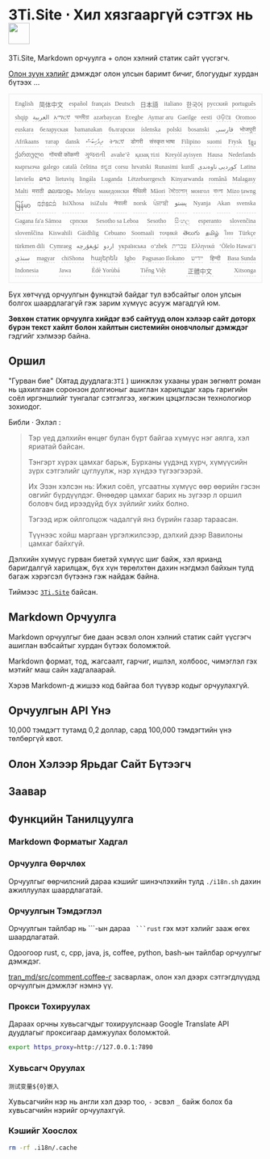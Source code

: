 <h1 style="justify-content:space-between">3Ti.Site ⋅ Хил хязгааргүй сэтгэх нь <img src="//i-01.eu.org/3Ti/logo.svg" style="user-select:none;margin-top:-1px;width:42px"></h1>

3Ti.Site, Markdown орчуулга + олон хэлний статик сайт үүсгэгч.

[Олон зуун хэлийг](https://github.com/i18n-site/node/blob/main/lang/src/index.js) дэмждэг олон улсын баримт бичиг, блогуудыг хурдан бүтээх ...

<pre class="langli" style="display:flex;flex-wrap:wrap;background:transparent;border:1px solid #eee;font-size:12px;box-shadow:0 0 3px inset #eee;padding:12px 5px 4px 12px;justify-content:space-between;"><style>pre.langli i{font-weight:300;font-family:s;margin-right:7px;margin-bottom:8px;font-style:normal;color:#666;border-bottom:1px dashed #ccc;}</style><i>English</i><i> 简体中文 </i><i>español</i><i>français</i><i>Deutsch</i><i> 日本語 </i><i>italiano</i><i>한국어</i><i>русский</i><i>português</i><i>shqip</i><i>‫العربية‬</i><i>አማርኛ</i><i>অসমীয়া</i><i>azərbaycan</i><i>Eʋegbe</i><i>Aymar aru</i><i>Gaeilge</i><i>eesti</i><i>ଓଡ଼ିଆ</i><i>Oromoo</i><i>euskara</i><i>беларуская</i><i>bamanakan</i><i>български</i><i>íslenska</i><i>polski</i><i>bosanski</i><i>‫فارسی‬</i><i>भोजपुरी</i><i>Afrikaans</i><i>татар</i><i>dansk</i><i>‫ދިވެހިބަސް‬</i><i>ትግርኛ</i><i>डोगरी</i><i>संस्कृत भाषा</i><i>Filipino</i><i>suomi</i><i>Frysk</i><i>ខ្មែរ</i><i>ქართული</i><i>गोंयची कोंकणी</i><i>ગુજરાતી</i><i>avañe’ẽ</i><i>қазақ тілі</i><i>Kreyòl ayisyen</i><i>Hausa</i><i>Nederlands</i><i>кыргызча</i><i>galego</i><i>català</i><i>čeština</i><i>ಕನ್ನಡ</i><i>corsu</i><i>hrvatski</i><i>Runasimi</i><i>kurdî</i><i>‫کوردیی ناوەندی‬</i><i>Latina</i><i>latviešu</i><i>ລາວ</i><i>lietuvių</i><i>lingála</i><i>Luganda</i><i>Lëtzebuergesch</i><i>Kinyarwanda</i><i>română</i><i>Malagasy</i><i>Malti</i><i>मराठी</i><i>മലയാളം</i><i>Melayu</i><i>македонски</i><i>मैथिली</i><i>Māori</i><i>মৈতৈলোন্</i><i>монгол</i><i>বাংলা</i><i>Mizo ṭawng</i><i>မြန်မာ</i><i>𞄀𞄄𞄰𞄩𞄍𞄜𞄰</i><i>IsiXhosa</i><i>isiZulu</i><i>नेपाली</i><i>norsk</i><i>ਪੰਜਾਬੀ</i><i>‫پښتو‬</i><i>Nyanja</i><i>Akan</i><i>svenska</i><i>Gagana fa'a Sāmoa</i><i>српски</i><i>Sesotho sa Leboa</i><i>Sesotho</i><i>සිංහල</i><i>esperanto</i><i>slovenčina</i><i>slovenščina</i><i>Kiswahili</i><i>Gàidhlig</i><i>Cebuano</i><i>Soomaali</i><i>тоҷикӣ</i><i>తెలుగు</i><i>தமிழ்</i><i>ไทย</i><i>Türkçe</i><i>türkmen dili</i><i>Cymraeg</i><i>‫ئۇيغۇرچە‬</i><i>‫اردو‬</i><i>українська</i><i>o‘zbek</i><i>‫עברית‬</i><i>Ελληνικά</i><i>ʻŌlelo Hawaiʻi</i><i>‫سنڌي‬</i><i>magyar</i><i>chiShona</i><i>հայերեն</i><i>Igbo</i><i>Pagsasao Ilokano</i><i>‫ייִדיש‬</i><i>हिन्दी</i><i>Basa Sunda</i><i>Indonesia</i><i>Jawa</i><i>Èdè Yorùbá</i><i>Tiếng Việt</i><i> 正體中文 </i><i>Xitsonga</i></pre>

Бүх хөтчүүд орчуулгын функцтэй байдаг тул вэбсайтыг олон улсын болгох шаардлагагүй гэж зарим хүмүүс асууж магадгүй юм.

**Зөвхөн статик орчуулга хийдэг вэб сайтууд олон хэлээр сайт доторх бүрэн текст хайлт болон хайлтын системийн оновчлолыг дэмждэг** гэдгийг хэлмээр байна.

## Оршил

&quot;Гурван бие&quot; (Хятад дуудлага:`3Tǐ` ) шинжлэх ухааны уран зөгнөлт роман нь цахилгаан соронзон долгионыг ашиглан харилцдаг харь гаригийн соёл иргэншлийг тунгалаг сэтгэлгээ, хөгжин цэцэглэсэн технологиор зохиодог.

Библи · Эхлэл :

> Тэр үед дэлхийн өнцөг булан бүрт байгаа хүмүүс нэг аялга, хэл яриатай байсан.
>
> Тэнгэрт хүрэх цамхаг барьж, Бурханы үүдэнд хүрч, хүмүүсийн зүрх сэтгэлийг цуглуулж, нэр хүндээ түгээгээрэй.
>
> Их Эзэн хэлсэн нь: Ижил соёл, угсаатны хүмүүс өөр өөрийн гэсэн овгийг бүрдүүлдэг. Өнөөдөр цамхаг барих нь зүгээр л оршил боловч бид ирээдүйд бүх зүйлийг хийх болно.
>
> Тэгээд ирж ойлголцож чадалгүй янз бүрийн газар тараасан.
>
> Түүнээс хойш маргаан үргэлжилсээр, дэлхий дээр Вавилоны цамхаг байхгүй.

Дэлхийн хүмүүс гурван биетэй хүмүүс шиг байж, хэл ярианд баригдалгүй харилцаж, бүх хүн төрөлхтөн дахин нэгдмэл байхын тулд багаж хэрэгсэл бүтээнэ гэж найдаж байна.

Тиймээс [`3Ti.Site`](//3Ti.Site) байсан.

## Markdown Орчуулга

Markdown орчуулгыг бие даан эсвэл олон хэлний статик сайт үүсгэгч ашиглан вэбсайтыг хурдан бүтээх боломжтой.

Markdown формат, тод, жагсаалт, гарчиг, ишлэл, холбоос, чимэглэл гэх мэтийг маш сайн хадгалаарай.

Хэрэв Markdown-д жишээ код байгаа бол түүвэр кодыг орчуулахгүй.

## Орчуулгын API Үнэ

10,000 тэмдэгт тутамд 0,2 доллар, сард 100,000 тэмдэгтийн үнэ төлбөргүй квот.

## Олон Хэлээр Ярьдаг Сайт Бүтээгч

## Заавар

## Функцийн Танилцуулга

### Markdown Форматыг Хадгал

### Орчуулга Өөрчлөх

Орчуулгыг өөрчилсний дараа кэшийг шинэчлэхийн тулд `./i18n.sh` дахин ажиллуулах шаардлагатай.

### Орчуулгын Тэмдэглэл

Орчуулгын тайлбар нь \```-ын дараа ` ```rust` гэх мэт хэлийг зааж өгөх шаардлагатай.

Одоогоор rust, c, cpp, java, js, coffee, python, bash-ын тайлбар орчуулгыг дэмждэг.

[tran_md/src/comment.coffee-г](https://github.com/i18n-site/node/blob/main/tran_md/src/comment.coffee) засварлаж, олон хэл дээрх сэтгэгдлүүдэд орчуулгын дэмжлэг нэмнэ үү.

### Прокси Тохируулах

Дараах орчны хувьсагчдыг тохируулснаар Google Translate API дуудлагыг проксигаар дамжуулах боломжтой.

```bash
export https_proxy=http://127.0.0.1:7890
```

### Хувьсагч Оруулах

```
测试变量${0}嵌入
```

Хувьсагчийн нэр нь англи хэл дээр тоо, `-` эсвэл `_` байж болох ба хувьсагчийн нэрийг орчуулахгүй.

### Кэшийг Хоослох

```bash
rm -rf .i18n/.cache
```
